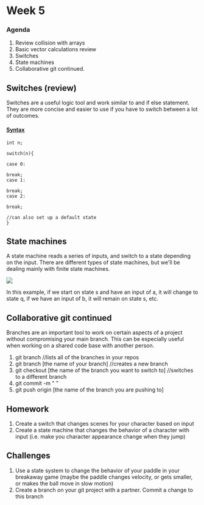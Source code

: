 # Week 5 

### Agenda 
1. Review collision with arrays 
2. Basic vector calculations review
3. Switches 
4. State machines 
5. Collaborative git continued. 


## Switches (review)
Switches are a useful logic tool and work similar to and if else statement. They are more concise and easier to use if you have to switch between a lot of outcomes. 

#### [Syntax](https://processing.org/reference/switch.html "") 

	int n;

	switch(n){ 

	case 0: 

	break; 
	case 1: 

	break; 
	case 2: 

	break; 
	
	//can also set up a default state 
	}	



## State machines 
A state machine reads a series of inputs, and switch to a state depending on the input. There are different types of state machines, but we'll be dealing mainly with finite state machines. 

![](https://i0.wp.com/blog.markshead.com/wp-content/uploads/2011/02/simple-state-machine.png) 

In this example, if we start on state s and have an input of a, it will change to state q, if we have an input of b, it will remain on state s, etc. 



## Collaborative git continued 
Branches are an important tool to work on certain aspects of a project without compromising your main branch. This can be especially useful when working on a shared code base with another person. 

1. git branch //lists all of the branches in your repos
2. git branch [the name of your branch] //creates a new branch
3. git checkout [the name of the branch you want to switch to] //switches to a different branch 
4. git commit -m " "
5. git push origin [the name of the branch you are pushing to]



## Homework 
1. Create a switch that changes scenes for your character based on input 
2. Create a state machine that changes the behavior of a character with input (i.e. make you character appearance change when they jump)

## Challenges 
1. Use a state system to change the behavior of your paddle in your breakaway game (maybe the paddle changes velocity, or gets smaller, or makes the ball move in slow motion)
2. Create a branch on your git project with a partner. Commit a change to this branch 







